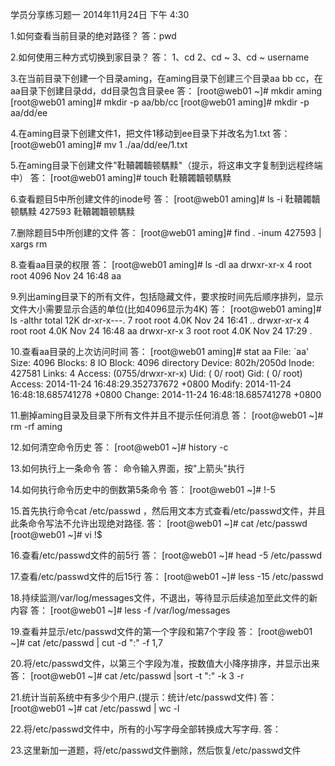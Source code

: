 学员分享练习题一
2014年11月24日
下午 4:30
 
 
1.如何查看当前目录的绝对路径？
答：pwd
 
2.如何使用三种方式切换到家目录？
答：
1、cd
2、cd ~
3、cd ~ username
 
3.在当前目录下创建一个目录aming，在aming目录下创建三个目录aa bb cc，在aa目录下创建目录dd，dd目录包含目录ee
答：
[root@web01 ~]# mkdir aming
[root@web01 aming]# mkdir -p aa/bb/cc
[root@web01 aming]# mkdir -p aa/dd/ee
 
 4.在aming目录下创建文件1，把文件1移动到ee目录下并改名为1.txt
答：
[root@web01 aming]# mv 1 ./aa/dd/ee/1.txt
 
 5.在aming目录下创建文件"靯韇韣韥顿騳黩"（提示，将这串文字复制到远程终端中）
答：
[root@web01 aming]# touch 靯韇韣韥顿騳黩
 
6.查看题目5中所创建文件的inode号
答：
[root@web01 aming]# ls -i 靯韇韣韥顿騳黩
427593 靯韇韣韥顿騳黩
 
7.删除题目5中所创建的文件
答：
[root@web01 aming]# find . -inum 427593 | xargs rm
 
8.查看aa目录的权限
答：
[root@web01 aming]# ls -dl aa
drwxr-xr-x 4 root root 4096 Nov 24 16:48 aa
 
9.列出aming目录下的所有文件，包括隐藏文件，要求按时间先后顺序排列，显示文件大小需要显示合适的单位(比如4096显示为4K)
答：
[root@web01 aming]# ls -althr
total 12K
dr-xr-x---. 7 root root 4.0K Nov 24 16:41 ..
drwxr-xr-x  4 root root 4.0K Nov 24 16:48 aa
drwxr-xr-x  3 root root 4.0K Nov 24 17:29 .
 
 10.查看aa目录的上次访问时间
答：
[root@web01 aming]# stat aa
  File: `aa'
  Size: 4096              Blocks: 8          IO Block: 4096   directory
Device: 802h/2050d        Inode: 427581      Links: 4
Access: (0755/drwxr-xr-x)  Uid: (    0/    root)   Gid: (    0/    root)
Access: 2014-11-24 16:48:29.352737672 +0800
Modify: 2014-11-24 16:48:18.685741278 +0800
Change: 2014-11-24 16:48:18.685741278 +0800
 
11.删掉aming目录及目录下所有文件并且不提示任何消息
答：
[root@web01 ~]# rm -rf aming
 
12.如何清空命令历史
答：
[root@web01 ~]# history -c
 
13.如何执行上一条命令
答：
命令输入界面，按"上箭头"执行
 
14.如何执行命令历史中的倒数第5条命令
答：
[root@web01 ~]# !-5
 
15.首先执行命令cat /etc/passwd ，然后用文本方式查看/etc/passwd文件，并且此条命令写法不允许出现绝对路径.
答：
[root@web01 ~]# cat /etc/passwd
[root@web01 ~]# vi !$
 
16.查看/etc/passwd文件的前5行
答：
[root@web01 ~]# head -5 /etc/passwd
 
17.查看/etc/passwd文件的后15行
答：
[root@web01 ~]# less -15 /etc/passwd
 
18.持续监测/var/log/messages文件，不退出，等待显示后续追加至此文件的新内容
答：
[root@web01 ~]# less -f /var/log/messages
 
19.查看并显示/etc/passwd文件的第一个字段和第7个字段
答：
[root@web01 ~]# cat /etc/passwd | cut -d ":" -f 1,7
 
20.将/etc/passwd文件，以第三个字段为准，按数值大小降序排序，并显示出来
答：
[root@web01 ~]# cat /etc/passwd |sort -t ":" -k 3 -r
 
21.统计当前系统中有多少个用户.(提示：统计/etc/passwd文件)
答：
[root@web01 ~]# cat /etc/passwd | wc -l
 
22.将/etc/passwd文件中，所有的小写字母全部转换成大写字母.
答：
 
 
23.这里新加一道题，将/etc/passwd文件删除，然后恢复/etc/passwd文件
